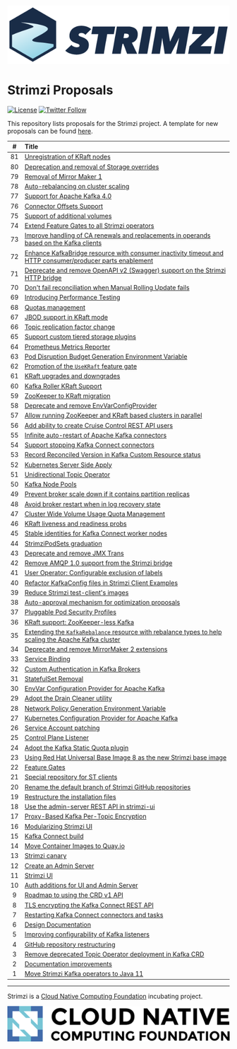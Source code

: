 [![Strimzi](./logo/strimzi.png)](https://strimzi.io/)

# Strimzi Proposals

[![License](https://img.shields.io/badge/license-Apache--2.0-blue.svg)](http://www.apache.org/licenses/LICENSE-2.0)
[![Twitter Follow](https://img.shields.io/twitter/follow/strimziio?style=social)](https://twitter.com/strimziio)

This repository lists proposals for the Strimzi project. A template for new proposals can be found [here](./000-template.md).

|  #  | Title                                                                 |
| :-: |:----------------------------------------------------------------------|
| 81  | [Unregistration of KRaft nodes](./081-unregistration-of-KRaft-nodes.md) |
| 80  | [Deprecation and removal of Storage overrides](./080-deprecation-and-removal-of-storage-overrides.md) |
| 79  | [Removal of Mirror Maker 1](./079-removal-of-mirror-maker-1.md) |
| 78  | [Auto-rebalancing on cluster scaling](./078-auto-rebalancing-cluster-scaling.md) |
| 77  | [Support for Apache Kafka 4.0](./077-support-for-kafka-4.0.md) |
| 76  | [Connector Offsets Support](./076-connector-offsets-support.md) |
| 75  | [Support of additional volumes](./075-additional-volumes-support.md) |
| 74  | [Extend Feature Gates to all Strimzi operators](./074-extend-feature-gates-to-all-operators.md) |
| 73  | [Improve handling of CA renewals and replacements in operands based on the Kafka clients](./073-improve-handling-of-CA-renewals-and-replacements-in-client-based-operands.md) |
| 72  | [Enhance KafkaBridge resource with consumer inactivity timeout and HTTP consumer/producer parts enablement](./072-kafkabrige-consumer-producer.md) |
| 71  | [Deprecate and remove OpenAPI v2 (Swagger) support on the Strimzi HTTP bridge](./071-deprecate-bridge-openapi-2.md) |
| 70  | [Don't fail reconciliation when Manual Rolling Update fails](./070-dont-fail-reconciliation-in-manual-rolling-update.md) |
| 69  | [Introducing Performance Testing](./069-performance-testing.md) |
| 68  | [Quotas management](./068-quotas-management.md) |
| 67  | [JBOD support in KRaft mode](./067-kraft-jbod-support.md) |
| 66  | [Topic replication factor change](./066-topic-replication-factor-change.md) |
| 65  | [Support custom tiered storage plugins](./065-support-tiered-storage.md) |
| 64  | [Prometheus Metrics Reporter](./064-prometheus-metrics-reporter.md) |
| 63  | [Pod Disruption Budget Generation Environment Variable](./063-pdb-generation-environment-variable.md) |
| 62  | [Promotion of the `UseKRaft` feature gate](./062-UseKRaft-feature-gate-promotion.md) |
| 61  | [KRaft upgrades and downgrades](./061-kraft-upgrades-and-downgrades.md) |
| 60  | [Kafka Roller KRaft Support](./060-kafka-roller-kraft.md) |
| 59  | [ZooKeeper to KRaft migration](./059-zk-kraft-migration.md) |
| 58  | [Deprecate and remove EnvVarConfigProvider](./058-deprecate-and-remove-envvar-config-provider.md) |
| 57  | [Allow running ZooKeeper and KRaft based clusters in parallel](./057-run-zk-kraft-clusters-parallel.md) |
| 56  | [Add ability to create Cruise Control REST API users](./056-cruise-control-api-users.md) |
| 55  | [Infinite auto-restart of Apache Kafka connectors](./055-infinite-auto-restart-of-Kafka-connectors.md) |
| 54  | [Support stopping Kafka Connect connectors](./054-stopping-kafka-connect-connectors.md) |
| 53  | [Record Reconciled Version in Kafka Custom Resource status](./053-record-reconciled-versions.md) |
| 52  | [Kubernetes Server Side Apply](./052-k8s-server-side-apply.md) |
| 51  | [Unidirectional Topic Operator](./051-unidirectional-topic-operator.md) |
| 50  | [Kafka Node Pools](./050-Kafka-Node-Pools.md) |
| 49  | [Prevent broker scale down if it contains partition replicas](./049-prevent-broker-scale-down-if-it-contains-partition-replicas.md) |
| 48  | [Avoid broker restart when in log recovery state](./048-avoid-broker-restarts-when-in-recovery.md) |
| 47  | [Cluster Wide Volume Usage Quota Management](./047-cluster-wide-volume-usage-quota-management.md) |
| 46  | [KRaft liveness and readiness probs](./046-kraft-liveness-readiness.md) |
| 45  | [Stable identities for Kafka Connect worker nodes](./045-Stable-identities-for-Kafka-Connect-worker-nodes.md) |
| 44  | [StrimziPodSets graduation](./044-StrimziPodSets-graduation.md) |
| 43  | [Deprecate and remove JMX Trans](./043-deprecate-and-remove-jmxtrans.md) |
| 42  | [Remove AMQP 1.0 support from the Strimzi bridge](./042-remove-bridge-amqp-support.md) |
| 41  | [User Operator: Configurable exclusion of labels](./041-user-operator-configurable-exclusion-of-labels.md) |
| 40  | [Refactor KafkaConfig files in Strimzi Client Examples](./040-refactor-client-examples.md) |
| 39  | [Reduce Strimzi test-client's images](./039-reduce-test-clients-images.md) |
| 38  | [Auto-approval mechanism for optimization proposals](./038-optimization-proposal-autoapproval.md) |
| 37  | [Pluggable Pod Security Profiles](./037-pluggable-pod-security-profiles.md) |
| 36  | [KRaft support: ZooKeeper-less Kafka](./036-kraft-mode.md) |
| 35  | [Extending the `KafkaRebalance` resource with rebalance types to help scaling the Apache Kafka cluster](./035-rebalance-types-scaling-brokers.md) |
| 34  | [Deprecate and remove MirrorMaker 2 extensions](./034-deprecate-and-remove-mirror-maker-2-extensions.md) |
| 33  | [Service Binding](./033-service-binding.md) |
| 32  | [Custom Authentication in Kafka Brokers ](./032-custom_authentication_in_kafka_brokers.md) |
| 31  | [StatefulSet Removal](./031-statefulset-removal.md) |
| 30  | [EnvVar Configuration Provider for Apache Kafka](./030-env-var-config-provider.md) |
| 29  | [Adopt the Drain Cleaner utility](./029-adopt-the-drain-cleaner-utility.md) |
| 28  | [Network Policy Generation Environment Variable](./028-network-policy-generation-environment-variable.md) |
| 27  | [Kubernetes Configuration Provider for Apache Kafka](./027-kubernetes-config-provider.md) |
| 26  | [Service Account patching](./026-service-account-patching.md) |
| 25  | [Control Plane Listener](./025-control-plain-listener.md) |
| 24  | [Adopt the Kafka Static Quota plugin](./024-adopt-the-kafka-static-quota-plugin.md) |
| 23  | [Using Red Hat Universal Base Image 8 as the new Strimzi base image](./023-using-ubi8-as-base-image.md) |
| 22  | [Feature Gates](./022-feature-gates.md) |
| 21  | [Special repository for ST clients](./021-special-repository-for-st-clients-based-on-example-clients.md) |
| 20  | [Rename the default branch of Strimzi GitHub repositories](./020-rename-default-branch-of-strimzi-github-repositories.md) |
| 19  | [Restructure the installation files](./019-restruture-the-installation-files.md) |
| 18  | [Use the admin-server REST API in strimzi-ui](./018-rest-admin-api.md) |
| 17  | [Proxy-Based Kafka Per-Topic Encryption](./017-kafka-topic-encryption.md) |
| 16  | [Modularizing Strimzi UI](./016-modularizing-strimzi-ui.md) |
| 15  | [Kafka Connect build](./015-kafka-connect-build.md) |
| 14  | [Move Container Images to Quay.io](./014-move-docker-images-to-quay.io.md) |
| 13  | [Strimzi canary](./013-kafka-canary.md) |
| 12  | [Create an Admin Server](./012-admin-server.md) |
| 11  | [Strimzi UI](./011-strimzi-ui.md) |
| 10  | [Auth additions for UI and Admin Server](./010-ui-and-admin-server-security.md)  |
|  9  | [Roadmap to using the CRD v1 API](./009-crd-v1-roadmap.md)  |
|  8  | [TLS encrypting the Kafka Connect REST API](./008-tls-encrypt-the-kafka-connect-rest-api.md)  |
|  7  | [Restarting Kafka Connect connectors and tasks](./007-restarting-kafka-connect-connectors-and-tasks.md) |
|  6  | [Design Documentation](./006-design-docs.md) |
|  5  | [Improving configurability of Kafka listeners](./005-improving-configurability-of-kafka-listeners.md) |
|  4  | [GitHub repository restructuring](./004-github-repository-restructuring.md) |
|  3  | [Remove deprecated Topic Operator deployment in Kafka CRD](./003-remove-deprecated-topic-operator-from-kafka-crd.md) |
|  2  | [Documentation improvements](./002-documentation-improvements.md) |
|  1  | [Move Strimzi Kafka operators to Java 11](./001-move-strimzi-kafka-operators-to-java-11.md) |

---

Strimzi is a <a href="http://cncf.io">Cloud Native Computing Foundation</a> incubating project.

![CNCF ><](./logo/cncf-color.png)